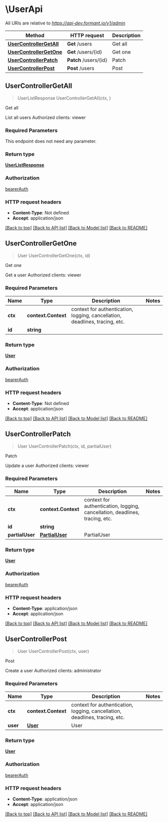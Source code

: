 # \UserApi

All URIs are relative to *https://api-dev.formant.io/v1/admin*

Method | HTTP request | Description
------------- | ------------- | -------------
[**UserControllerGetAll**](UserApi.md#UserControllerGetAll) | **Get** /users | Get all
[**UserControllerGetOne**](UserApi.md#UserControllerGetOne) | **Get** /users/{id} | Get one
[**UserControllerPatch**](UserApi.md#UserControllerPatch) | **Patch** /users/{id} | Patch
[**UserControllerPost**](UserApi.md#UserControllerPost) | **Post** /users | Post



## UserControllerGetAll

> UserListResponse UserControllerGetAll(ctx, )

Get all

List all users Authorized clients: viewer

### Required Parameters

This endpoint does not need any parameter.

### Return type

[**UserListResponse**](UserListResponse.md)

### Authorization

[bearerAuth](../README.md#bearerAuth)

### HTTP request headers

- **Content-Type**: Not defined
- **Accept**: application/json

[[Back to top]](#) [[Back to API list]](../README.md#documentation-for-api-endpoints)
[[Back to Model list]](../README.md#documentation-for-models)
[[Back to README]](../README.md)


## UserControllerGetOne

> User UserControllerGetOne(ctx, id)

Get one

Get a user Authorized clients: viewer

### Required Parameters


Name | Type | Description  | Notes
------------- | ------------- | ------------- | -------------
**ctx** | **context.Context** | context for authentication, logging, cancellation, deadlines, tracing, etc.
**id** | **string**|  | 

### Return type

[**User**](User.md)

### Authorization

[bearerAuth](../README.md#bearerAuth)

### HTTP request headers

- **Content-Type**: Not defined
- **Accept**: application/json

[[Back to top]](#) [[Back to API list]](../README.md#documentation-for-api-endpoints)
[[Back to Model list]](../README.md#documentation-for-models)
[[Back to README]](../README.md)


## UserControllerPatch

> User UserControllerPatch(ctx, id, partialUser)

Patch

Update a user Authorized clients: viewer

### Required Parameters


Name | Type | Description  | Notes
------------- | ------------- | ------------- | -------------
**ctx** | **context.Context** | context for authentication, logging, cancellation, deadlines, tracing, etc.
**id** | **string**|  | 
**partialUser** | [**PartialUser**](PartialUser.md)| PartialUser | 

### Return type

[**User**](User.md)

### Authorization

[bearerAuth](../README.md#bearerAuth)

### HTTP request headers

- **Content-Type**: application/json
- **Accept**: application/json

[[Back to top]](#) [[Back to API list]](../README.md#documentation-for-api-endpoints)
[[Back to Model list]](../README.md#documentation-for-models)
[[Back to README]](../README.md)


## UserControllerPost

> User UserControllerPost(ctx, user)

Post

Create a user Authorized clients: administrator

### Required Parameters


Name | Type | Description  | Notes
------------- | ------------- | ------------- | -------------
**ctx** | **context.Context** | context for authentication, logging, cancellation, deadlines, tracing, etc.
**user** | [**User**](User.md)| User | 

### Return type

[**User**](User.md)

### Authorization

[bearerAuth](../README.md#bearerAuth)

### HTTP request headers

- **Content-Type**: application/json
- **Accept**: application/json

[[Back to top]](#) [[Back to API list]](../README.md#documentation-for-api-endpoints)
[[Back to Model list]](../README.md#documentation-for-models)
[[Back to README]](../README.md)

